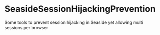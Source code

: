 # SeasideSessionHijackingPrevention
Some tools to prevent session hijacking in Seaside yet allowing multi sessions per browser
